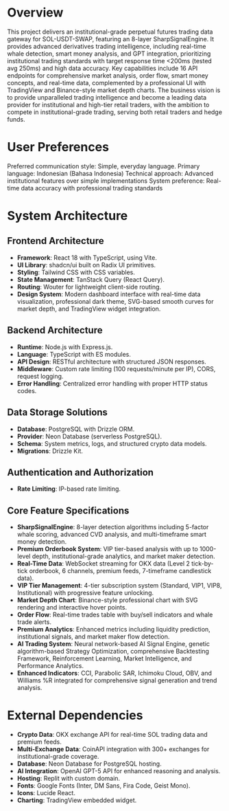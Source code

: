 # Overview

This project delivers an institutional-grade perpetual futures trading data gateway for SOL-USDT-SWAP, featuring an 8-layer SharpSignalEngine. It provides advanced derivatives trading intelligence, including real-time whale detection, smart money analysis, and GPT integration, prioritizing institutional trading standards with target response time <200ms (tested avg 250ms) and high data accuracy. Key capabilities include 16 API endpoints for comprehensive market analysis, order flow, smart money concepts, and real-time data, complemented by a professional UI with TradingView and Binance-style market depth charts. The business vision is to provide unparalleled trading intelligence and become a leading data provider for institutional and high-tier retail traders, with the ambition to compete in institutional-grade trading, serving both retail traders and hedge funds.

# User Preferences

Preferred communication style: Simple, everyday language.
Primary language: Indonesian (Bahasa Indonesia)
Technical approach: Advanced institutional features over simple implementations
System preference: Real-time data accuracy with professional trading standards

# System Architecture

## Frontend Architecture
- **Framework**: React 18 with TypeScript, using Vite.
- **UI Library**: shadcn/ui built on Radix UI primitives.
- **Styling**: Tailwind CSS with CSS variables.
- **State Management**: TanStack Query (React Query).
- **Routing**: Wouter for lightweight client-side routing.
- **Design System**: Modern dashboard interface with real-time data visualization, professional dark theme, SVG-based smooth curves for market depth, and TradingView widget integration.

## Backend Architecture
- **Runtime**: Node.js with Express.js.
- **Language**: TypeScript with ES modules.
- **API Design**: RESTful architecture with structured JSON responses.
- **Middleware**: Custom rate limiting (100 requests/minute per IP), CORS, request logging.
- **Error Handling**: Centralized error handling with proper HTTP status codes.

## Data Storage Solutions
- **Database**: PostgreSQL with Drizzle ORM.
- **Provider**: Neon Database (serverless PostgreSQL).
- **Schema**: System metrics, logs, and structured crypto data models.
- **Migrations**: Drizzle Kit.

## Authentication and Authorization
- **Rate Limiting**: IP-based rate limiting.

## Core Feature Specifications
- **SharpSignalEngine**: 8-layer detection algorithms including 5-factor whale scoring, advanced CVD analysis, and multi-timeframe smart money detection.
- **Premium Orderbook System**: VIP tier-based analysis with up to 1000-level depth, institutional-grade analytics, and market maker detection.
- **Real-Time Data**: WebSocket streaming for OKX data (Level 2 tick-by-tick orderbook, 6 channels, premium feeds, 7-timeframe candlestick data).
- **VIP Tier Management**: 4-tier subscription system (Standard, VIP1, VIP8, Institutional) with progressive feature unlocking.
- **Market Depth Chart**: Binance-style professional chart with SVG rendering and interactive hover points.
- **Order Flow**: Real-time trades table with buy/sell indicators and whale trade alerts.
- **Premium Analytics**: Enhanced metrics including liquidity prediction, institutional signals, and market maker flow detection.
- **AI Trading System**: Neural network-based AI Signal Engine, genetic algorithm-based Strategy Optimization, comprehensive Backtesting Framework, Reinforcement Learning, Market Intelligence, and Performance Analytics.
- **Enhanced Indicators**: CCI, Parabolic SAR, Ichimoku Cloud, OBV, and Williams %R integrated for comprehensive signal generation and trend analysis.

# External Dependencies

- **Crypto Data**: OKX exchange API for real-time SOL trading data and premium feeds.
- **Multi-Exchange Data**: CoinAPI integration with 300+ exchanges for institutional-grade coverage.
- **Database**: Neon Database for PostgreSQL hosting.
- **AI Integration**: OpenAI GPT-5 API for enhanced reasoning and analysis.
- **Hosting**: Replit with custom domain.
- **Fonts**: Google Fonts (Inter, DM Sans, Fira Code, Geist Mono).
- **Icons**: Lucide React.
- **Charting**: TradingView embedded widget.